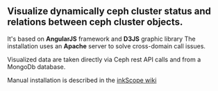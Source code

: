 Visualize dynamically ceph cluster status and relations between ceph cluster objects.
-------------------------------------------------------------------------------------

 It's based on **AngularJS** framework and **D3JS** graphic library
 The installation uses an **Apache** server to solve cross-domain call issues.

 Visualized data are taken directly via Ceph rest API calls and from a MongoDb database.

 Manual installation is described in the [inkScope wiki](https://github.com/inkscope/inkscope/wiki)